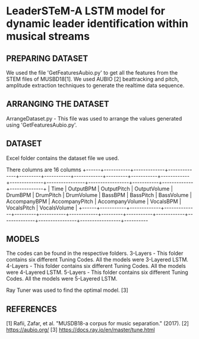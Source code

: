 # LeaderSTeM-A LSTM model for dynamic leader identification within musical streams

PREPARING DATASET
------

We used the file 'GetFeaturesAubio.py' to get all the features from the STEM files of MUSBD18[1]. We used AUBIO [2] beattracking and pitch, amplitude extraction techniques to generate the realtime data sequence.

ARRANGING THE DATASET
------
ArrangeDataset.py - This file was used to arrange the values generated using 'GetFeaturesAubio.py'.

DATASET
------
Excel folder contains the dataset file we used. 

There columns are 16 columns
+------+-----------+-------------+--------------+---------+-----------+------------+---------+-----------+------------+--------------+----------------+-----------------+-----------+-------------+--------------+
| Time | OutputBPM | OutputPitch | OutputVolume | DrumBPM | DrumPitch | DrumVolume | BassBPM | BassPitch | BassVolume | AccompanyBPM | AccompanyPitch | AccompanyVolume | VocalsBPM | VocalsPitch | VocalsVolume |
+------+-----------+-------------+--------------+---------+-----------+------------+---------+-----------+------------+--------------+----------------+-----------------+----------
 
MODELS
------

The codes can be found in the respective folders.
3-Layers - This folder contains six different Tuning Codes. All the models were 3-Layered LSTM.  
4-Layers - This folder contains six different Tuning Codes. All the models were 4-Layered LSTM.
5-Layers - This folder contains six different Tuning Codes. All the models were 5-Layered LSTM.

Ray Tuner was used to find the optimal model. [3]
 
 REFERENCES
 -----------

[1] Rafii, Zafar, et al. "MUSDB18-a corpus for music separation." (2017).
[2] https://aubio.org/
[3] https://docs.ray.io/en/master/tune.html
